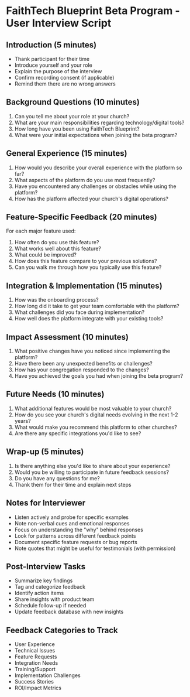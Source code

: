 # FaithTech Blueprint Beta Program - User Interview Script

## Introduction (5 minutes)
- Thank participant for their time
- Introduce yourself and your role
- Explain the purpose of the interview
- Confirm recording consent (if applicable)
- Remind them there are no wrong answers

## Background Questions (10 minutes)
1. Can you tell me about your role at your church?
2. What are your main responsibilities regarding technology/digital tools?
3. How long have you been using FaithTech Blueprint?
4. What were your initial expectations when joining the beta program?

## General Experience (15 minutes)
1. How would you describe your overall experience with the platform so far?
2. What aspects of the platform do you use most frequently?
3. Have you encountered any challenges or obstacles while using the platform?
4. How has the platform affected your church's digital operations?

## Feature-Specific Feedback (20 minutes)
For each major feature used:
1. How often do you use this feature?
2. What works well about this feature?
3. What could be improved?
4. How does this feature compare to your previous solutions?
5. Can you walk me through how you typically use this feature?

## Integration & Implementation (15 minutes)
1. How was the onboarding process?
2. How long did it take to get your team comfortable with the platform?
3. What challenges did you face during implementation?
4. How well does the platform integrate with your existing tools?

## Impact Assessment (10 minutes)
1. What positive changes have you noticed since implementing the platform?
2. Have there been any unexpected benefits or challenges?
3. How has your congregation responded to the changes?
4. Have you achieved the goals you had when joining the beta program?

## Future Needs (10 minutes)
1. What additional features would be most valuable to your church?
2. How do you see your church's digital needs evolving in the next 1-2 years?
3. What would make you recommend this platform to other churches?
4. Are there any specific integrations you'd like to see?

## Wrap-up (5 minutes)
1. Is there anything else you'd like to share about your experience?
2. Would you be willing to participate in future feedback sessions?
3. Do you have any questions for me?
4. Thank them for their time and explain next steps

## Notes for Interviewer
- Listen actively and probe for specific examples
- Note non-verbal cues and emotional responses
- Focus on understanding the "why" behind responses
- Look for patterns across different feedback points
- Document specific feature requests or bug reports
- Note quotes that might be useful for testimonials (with permission)

## Post-Interview Tasks
- Summarize key findings
- Tag and categorize feedback
- Identify action items
- Share insights with product team
- Schedule follow-up if needed
- Update feedback database with new insights

## Feedback Categories to Track
- User Experience
- Technical Issues
- Feature Requests
- Integration Needs
- Training/Support
- Implementation Challenges
- Success Stories
- ROI/Impact Metrics 
